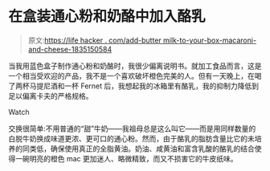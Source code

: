 # 在盒装通心粉和奶酪中加入酪乳

> 原文:[https://life hacker . com/add-butter milk-to-your-box-macaroni-and-cheese-1835150584](https://lifehacker.com/add-buttermilk-to-your-boxed-macaroni-and-cheese-1835150584)

当我用蓝色盒子制作通心粉和奶酪时，我很少偏离说明书。就加工食品而言，这是一个相当受欢迎的产品，我不是一个喜欢破坏橙色完美的人。但有一天晚上，在喝了两杯马提尼酒和一杯 Fernet 后，我想起我的冰箱里有酪乳，我的抑制力降低到足以偏离卡夫的严格规格。

Watch

交换很简单:不用普通的“甜”牛奶——我祖母总是这么叫它——而是用同样数量的白脱牛奶换成味道更浓、更可口的通心粉。然而，由于酪乳的脂肪含量比它的未培养的同类低，确保使用真正的全脂黄油。奶油、咸黄油和富含乳酸的酪乳的结合使得一碗明亮的橙色 mac 更加迷人、略微精致，而又不损害它的牛皮纸味。